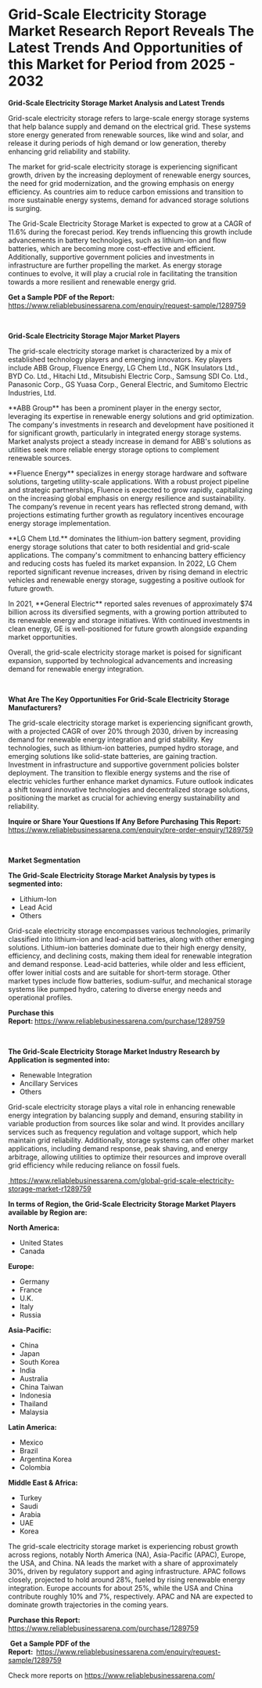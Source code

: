 <p><h1>Grid-Scale Electricity Storage Market Research Report Reveals The Latest Trends And Opportunities of this Market for Period from 2025 - 2032</h1></p><p><strong>Grid-Scale Electricity Storage Market Analysis and Latest Trends</strong></p>
<p><p>Grid-scale electricity storage refers to large-scale energy storage systems that help balance supply and demand on the electrical grid. These systems store energy generated from renewable sources, like wind and solar, and release it during periods of high demand or low generation, thereby enhancing grid reliability and stability.</p><p>The market for grid-scale electricity storage is experiencing significant growth, driven by the increasing deployment of renewable energy sources, the need for grid modernization, and the growing emphasis on energy efficiency. As countries aim to reduce carbon emissions and transition to more sustainable energy systems, demand for advanced storage solutions is surging.</p><p>The Grid-Scale Electricity Storage Market is expected to grow at a CAGR of 11.6% during the forecast period. Key trends influencing this growth include advancements in battery technologies, such as lithium-ion and flow batteries, which are becoming more cost-effective and efficient. Additionally, supportive government policies and investments in infrastructure are further propelling the market. As energy storage continues to evolve, it will play a crucial role in facilitating the transition towards a more resilient and renewable energy grid.</p></p>
<p><strong>Get a Sample PDF of the Report:&nbsp;</strong> <a href="https://www.reliablebusinessarena.com/enquiry/request-sample/1289759?utm_campaign=2532&utm_medium=2&utm_source=Github&utm_content=ia&utm_term=29032025&utm_id=grid-scale-electricity-storage">https://www.reliablebusinessarena.com/enquiry/request-sample/1289759</a></p>
<p>&nbsp;</p>
<p><strong>Grid-Scale Electricity Storage Major Market Players</strong></p>
<p><p>The grid-scale electricity storage market is characterized by a mix of established technology players and emerging innovators. Key players include ABB Group, Fluence Energy, LG Chem Ltd., NGK Insulators Ltd., BYD Co. Ltd., Hitachi Ltd., Mitsubishi Electric Corp., Samsung SDI Co. Ltd., Panasonic Corp., GS Yuasa Corp., General Electric, and Sumitomo Electric Industries, Ltd.</p><p>**ABB Group** has been a prominent player in the energy sector, leveraging its expertise in renewable energy solutions and grid optimization. The company's investments in research and development have positioned it for significant growth, particularly in integrated energy storage systems. Market analysts project a steady increase in demand for ABB's solutions as utilities seek more reliable energy storage options to complement renewable sources.</p><p>**Fluence Energy** specializes in energy storage hardware and software solutions, targeting utility-scale applications. With a robust project pipeline and strategic partnerships, Fluence is expected to grow rapidly, capitalizing on the increasing global emphasis on energy resilience and sustainability. The company’s revenue in recent years has reflected strong demand, with projections estimating further growth as regulatory incentives encourage energy storage implementation.</p><p>**LG Chem Ltd.** dominates the lithium-ion battery segment, providing energy storage solutions that cater to both residential and grid-scale applications. The company's commitment to enhancing battery efficiency and reducing costs has fueled its market expansion. In 2022, LG Chem reported significant revenue increases, driven by rising demand in electric vehicles and renewable energy storage, suggesting a positive outlook for future growth.</p><p>In 2021, **General Electric** reported sales revenues of approximately $74 billion across its diversified segments, with a growing portion attributed to its renewable energy and storage initiatives. With continued investments in clean energy, GE is well-positioned for future growth alongside expanding market opportunities. </p><p>Overall, the grid-scale electricity storage market is poised for significant expansion, supported by technological advancements and increasing demand for renewable energy integration.</p></p>
<p>&nbsp;</p>
<p><strong>What Are The Key Opportunities For Grid-Scale Electricity Storage Manufacturers?</strong></p>
<p><p>The grid-scale electricity storage market is experiencing significant growth, with a projected CAGR of over 20% through 2030, driven by increasing demand for renewable energy integration and grid stability. Key technologies, such as lithium-ion batteries, pumped hydro storage, and emerging solutions like solid-state batteries, are gaining traction. Investment in infrastructure and supportive government policies bolster deployment. The transition to flexible energy systems and the rise of electric vehicles further enhance market dynamics. Future outlook indicates a shift toward innovative technologies and decentralized storage solutions, positioning the market as crucial for achieving energy sustainability and reliability.</p></p>
<p><strong>Inquire or Share Your Questions If Any Before Purchasing This Report:</strong> <a href="https://www.reliablebusinessarena.com/enquiry/pre-order-enquiry/1289759?utm_campaign=2532&utm_medium=2&utm_source=Github&utm_content=ia&utm_term=29032025&utm_id=grid-scale-electricity-storage">https://www.reliablebusinessarena.com/enquiry/pre-order-enquiry/1289759</a></p>
<p>&nbsp;</p>
<p><strong>Market Segmentation</strong></p>
<p><strong>The Grid-Scale Electricity Storage Market Analysis by types is segmented into:</strong></p>
<p><ul><li>Lithium-Ion</li><li>Lead Acid</li><li>Others</li></ul></p>
<p><p>Grid-scale electricity storage encompasses various technologies, primarily classified into lithium-ion and lead-acid batteries, along with other emerging solutions. Lithium-ion batteries dominate due to their high energy density, efficiency, and declining costs, making them ideal for renewable integration and demand response. Lead-acid batteries, while older and less efficient, offer lower initial costs and are suitable for short-term storage. Other market types include flow batteries, sodium-sulfur, and mechanical storage systems like pumped hydro, catering to diverse energy needs and operational profiles.</p></p>
<p><strong>Purchase this Report:&nbsp;</strong><a href="https://www.reliablebusinessarena.com/purchase/1289759?utm_campaign=2532&utm_medium=2&utm_source=Github&utm_content=ia&utm_term=29032025&utm_id=grid-scale-electricity-storage">https://www.reliablebusinessarena.com/purchase/1289759</a></p>
<p>&nbsp;</p>
<p><strong>The Grid-Scale Electricity Storage Market Industry Research by Application is segmented into:</strong></p>
<p><ul><li>Renewable Integration</li><li>Ancillary Services</li><li>Others</li></ul></p>
<p><p>Grid-scale electricity storage plays a vital role in enhancing renewable energy integration by balancing supply and demand, ensuring stability in variable production from sources like solar and wind. It provides ancillary services such as frequency regulation and voltage support, which help maintain grid reliability. Additionally, storage systems can offer other market applications, including demand response, peak shaving, and energy arbitrage, allowing utilities to optimize their resources and improve overall grid efficiency while reducing reliance on fossil fuels.</p></p>
<p><a href="https://www.reliablebusinessarena.com/global-grid-scale-electricity-storage-market-r1289759?utm_campaign=2532&utm_medium=2&utm_source=Github&utm_content=ia&utm_term=29032025&utm_id=grid-scale-electricity-storage">&nbsp;https://www.reliablebusinessarena.com/global-grid-scale-electricity-storage-market-r1289759</a></p>
<p><strong>In terms of Region, the Grid-Scale Electricity Storage Market Players available by Region are:</strong></p>
<p>
    <p> <strong> North America: </strong>
        <ul>
            <li>United States</li>
            <li>Canada</li>
        </ul>
        </p> 
    <p> <strong> Europe: </strong>
        <ul>
            <li>Germany</li>
            <li>France</li>
            <li>U.K.</li>
            <li>Italy</li>
            <li>Russia</li>
        </ul>
        </p> 
    <p> <strong> Asia-Pacific: </strong>
        <ul>
            <li>China</li>
            <li>Japan</li>
            <li>South Korea</li>
            <li>India</li>
            <li>Australia</li>
            <li>China Taiwan</li>
            <li>Indonesia</li>
            <li>Thailand</li>
            <li>Malaysia</li>
        </ul>
        </p> 
    <p> <strong> Latin America: </strong>
        <ul>
            <li>Mexico</li>
            <li>Brazil</li>
            <li>Argentina Korea</li>
            <li>Colombia</li>
        </ul>
        </p> 
    <p> <strong> Middle East & Africa: </strong>
        <ul>
            <li>Turkey</li>
            <li>Saudi</li>
            <li>Arabia</li>
            <li>UAE</li>
            <li>Korea</li>
        </ul>
    </p>
    </p>
<p><p>The grid-scale electricity storage market is experiencing robust growth across regions, notably North America (NA), Asia-Pacific (APAC), Europe, the USA, and China. NA leads the market with a share of approximately 30%, driven by regulatory support and aging infrastructure. APAC follows closely, projected to hold around 28%, fueled by rising renewable energy integration. Europe accounts for about 25%, while the USA and China contribute roughly 10% and 7%, respectively. APAC and NA are expected to dominate growth trajectories in the coming years.</p></p>
<p><strong>Purchase this Report: </strong><a href="https://www.reliablebusinessarena.com/purchase/1289759?utm_campaign=2532&utm_medium=2&utm_source=Github&utm_content=ia&utm_term=29032025&utm_id=grid-scale-electricity-storage">https://www.reliablebusinessarena.com/purchase/1289759</a></p>
<p>&nbsp;<strong>Get a Sample PDF of the Report:&nbsp;&nbsp;</strong><a href="https://www.reliablebusinessarena.com/enquiry/request-sample/1289759?utm_campaign=2532&utm_medium=2&utm_source=Github&utm_content=ia&utm_term=29032025&utm_id=grid-scale-electricity-storage">https://www.reliablebusinessarena.com/enquiry/request-sample/1289759</a></p>
<p><strong></strong></p>
<p>Check more reports on <a href="https://www.reliablebusinessarena.com/?utm_campaign=2532&utm_medium=2&utm_source=Github&utm_content=ia&utm_term=29032025&utm_id=grid-scale-electricity-storage">https://www.reliablebusinessarena.com/</a></p>